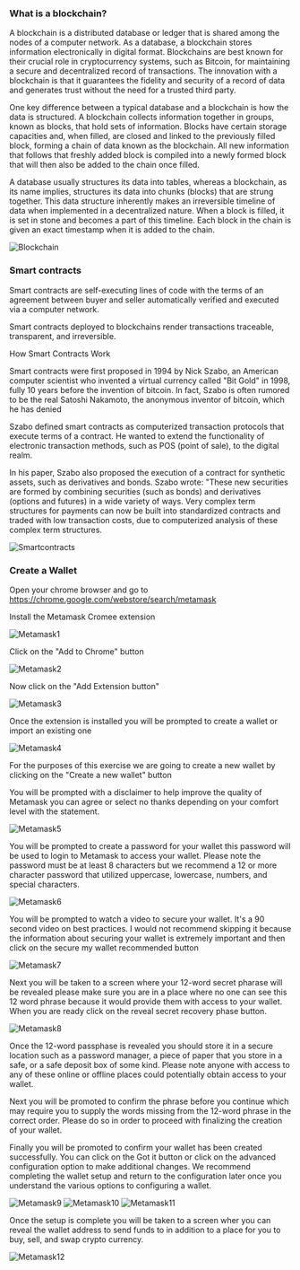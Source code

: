 
### What is a blockchain?

A blockchain is a distributed database or ledger that is shared among the nodes of a computer network. As a database, a blockchain stores information electronically in digital format. Blockchains are best known for their crucial role in cryptocurrency systems, such as Bitcoin, for maintaining a secure and decentralized record of transactions. The innovation with a blockchain is that it guarantees the fidelity and security of a record of data and generates trust without the need for a trusted third party.

One key difference between a typical database and a blockchain is how the data is structured. A blockchain collects information together in groups, known as blocks, that hold sets of information. Blocks have certain storage capacities and, when filled, are closed and linked to the previously filled block, forming a chain of data known as the blockchain. All new information that follows that freshly added block is compiled into a newly formed block that will then also be added to the chain once filled.

A database usually structures its data into tables, whereas a blockchain, as its name implies, structures its data into chunks (blocks) that are strung together. This data structure inherently makes an irreversible timeline of data when implemented in a decentralized nature. When a block is filled, it is set in stone and becomes a part of this timeline. Each block in the chain is given an exact timestamp when it is added to the chain.

![Blockchain](1.blockchain.png)

### Smart contracts

Smart contracts are self-executing lines of code with the terms of an agreement between buyer and seller automatically verified and executed via a computer network.

Smart contracts deployed to blockchains render transactions traceable, transparent, and irreversible.


How Smart Contracts Work

Smart contracts were first proposed in 1994 by Nick Szabo, an American computer scientist who invented a virtual currency called "Bit Gold" in 1998, fully 10 years before the invention of bitcoin. In fact, Szabo is often rumored to be the real Satoshi Nakamoto, the anonymous inventor of bitcoin, which he has denied


Szabo defined smart contracts as computerized transaction protocols that execute terms of a contract. He wanted to extend the functionality of electronic transaction methods, such as POS (point of sale), to the digital realm. 

In his paper, Szabo also proposed the execution of a contract for synthetic assets, such as derivatives and bonds. Szabo wrote: "These new securities are formed by combining securities (such as bonds) and derivatives (options and futures) in a wide variety of ways. Very complex term structures for payments can now be built into standardized contracts and traded with low transaction costs, due to computerized analysis of these complex term structures.

![Smartcontracts](1.smartcontract.png)

### Create a Wallet

Open your chrome browser and go to https://chrome.google.com/webstore/search/metamask

Install the Metamask Cromee extension

![Metamask1](1.metamask.png)

Click on the "Add to Chrome" button

![Metamask2](2.metamask.png)

Now click on the "Add Extension button"

![Metamask3](3.metamask.png)

Once the extension is installed you will be prompted to create a wallet or import an existing one

![Metamask4](4.metamask.png)

For the purposes of this exercise we are going to create a new wallet by clicking on the "Create a new wallet" button

You will be prompted with a disclaimer to help improve the quality of Metamask you can agree or select no thanks depending on your comfort level with the statement.

![Metamask5](5.metamask.png)

You will be prompted to create a password for your wallet this password will be used to login to Metamask to access your wallet. Please note the password must be at least 8 characters but we recommend a 12 or more character password that utilized uppercase, lowercase, numbers, and special characters.

![Metamask6](6.metamask.png)

You will be prompted to watch a video to secure your wallet. It's a 90 second video on best practices. I would not recommend skipping it because the information about securing your wallet is extremely important and then click on the secure my wallet recommended button

![Metamask7](7.metamask.png)

Next you will be taken to a screen where your 12-word secret pharase will be revealed please make sure you are in a place where no one can see this 12 word phrase because it would provide them with access to your wallet. When you are ready click on the reveal secret recovery phase button.

![Metamask8](8.metamask.png)

Once the 12-word passphase is revealed you should store it in a secure location such as a password manager, a piece of paper that you store in a safe, or a safe deposit box of some kind. Please note anyone with access to any of these online or offline places could potentially obtain access to your wallet.

Next you will be promoted to confirm the phrase before you continue which may require you to supply the words missing from the 12-word phrase in the correct order. Please do so in order to proceed with finalizing the  creation of your wallet.

Finally you will be promoted to confirm your wallet has been created successfully. You can click on the Got it button or click on the advanced configuration option to make additional changes. We recommend completing the wallet setup and return to the configuration later once you understand the various options to configuring a wallet.


![Metamask9](9.metamask.png)
![Metamask10](10.metamask.png)
![Metamask11](11.metamask.png)

Once the setup is complete you will be taken to a screen wher you can reveal the wallet address to send funds to in addition to a place for you to buy, sell, and swap crypto currency.


![Metamask12](12.metamask.png)

